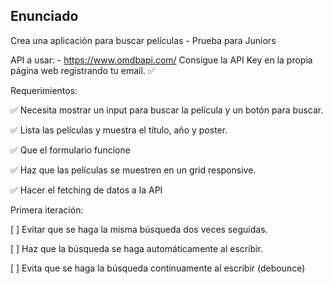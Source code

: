 ## Enunciado

Crea una aplicación para buscar películas - Prueba para Juniors

API a usar: - https://www.omdbapi.com/
Consigue la API Key en la propia página web registrando tu email. ✅ 

Requerimientos:

 ✅ Necesita mostrar un input para buscar la película y un botón para buscar.

 ✅ Lista las películas y muestra el título, año y poster.

 ✅ Que el formulario funcione

 ✅ Haz que las películas se muestren en un grid responsive.

 ✅ Hacer el fetching de datos a la API

Primera iteración:

[ ] Evitar que se haga la misma búsqueda dos veces seguidas.

[ ] Haz que la búsqueda se haga automáticamente al escribir.

[ ] Evita que se haga la búsqueda continuamente al escribir (debounce)
